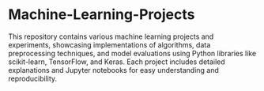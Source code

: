 # Machine-Learning-Projects
This repository contains various machine learning projects and experiments, showcasing implementations of algorithms, data preprocessing techniques, and model evaluations using Python libraries like scikit-learn, TensorFlow, and Keras. Each project includes detailed explanations and Jupyter notebooks for easy understanding and reproducibility.

